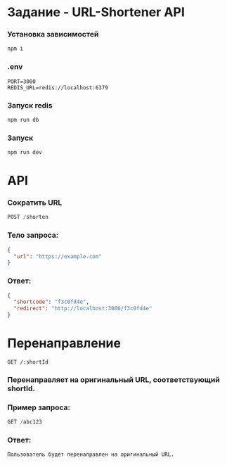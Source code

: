 # Задание - URL-Shortener API

### Установка зависимостей
```bash
npm i
```

### .env 
```dotenv
PORT=3000
REDIS_URL=redis://localhost:6379
```

### Запуск redis

```bash
npm run db
```

### Запуск
```bash
npm run dev 
```


# API
### Сократить URL
```js
POST /shorten
```

### Тело запроса:
```json
{
  "url": "https://example.com"
}
```
### Ответ:
```json
{
  "shortcode": "f3c0fd4e",
  "redirect": "http://localhost:3000/f3c0fd4e"
}
```

# Перенаправление

```
GET /:shortId
```

### Перенаправляет на оригинальный URL, соответствующий shortId.


### Пример запроса:

```js
GET /abc123
```

### Ответ:

```
Пользователь будет перенаправлен на оригинальный URL.
```
